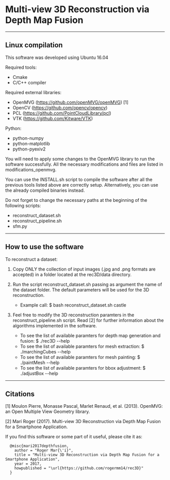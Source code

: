 # Multi-view 3D Reconstruction via Depth Map Fusion


---------------------------------------------
Linux compilation
---------------------------------------------

This software was developed using Ubuntu 16.04

Required tools:
- Cmake
- C/C++ compiler

Required external libraries:
- OpenMVG (https://github.com/openMVG/openMVG) [1]
- OpenCV (https://github.com/opencv/opencv)
- PCL (https://github.com/PointCloudLibrary/pcl)
- VTK (https://github.com/Kitware/VTK)

Python:
- python-numpy
- python-matplotlib
- python-pyexiv2

You will need to apply some changes to the OpenMVG library to run the software successfully.
All the necessary modifications and files are listed in modifications_openmvg.

You can use the INSTALL.sh script to compile the software after all the previous tools listed
above are correctly setup. Alternatively, you can use the already compiled binaries instead.

Do not forget to change the necessary paths at the beginning of the following scripts:
- reconstruct_dataset.sh
- reconstruct_pipeline.sh
- sfm.py 


---------------------------------------------
How to use the software
---------------------------------------------

To reconstruct a dataset: 

1. Copy ONLY the collection of input images (.jpg and .png formats are accepted) in a folder 
   located at the rec3D/data directory.

2. Run the script reconstruct_dataset.sh passing as argument the name of the dataset folder.
   The default parameters will be used for the 3D reconstruction.
   - Example call: $ bash reconstruct_dataset.sh castle
  
3. Feel free to modify the 3D reconstruction paramters in the reconstruct_pipeline.sh script.
   Read [2] for further information about the algorithms implemented in the software.
   - To see the list of available paramters for depth map generation and fusion: $ ./rec3D --help
   - To see the list of available paramters for mesh extraction: $ ./marchingCubes --help
   - To see the list of available paramters for mesh painting: $ ./paintMesh --help
   - To see the list of available paramters for bbox adjustment: $ ./adjustBox --help
   


---------------------------------------------
Citations
---------------------------------------------

[1] Moulon Pierre, Monasse Pascal, Marlet Renaud, et al. (2013). OpenMVG: an Open Multiple View Geometry library.

[2] Marí Roger (2017). Multi-view 3D Reconstruction via Depth Map Fusion for a Smartphone Application.

If you find this software or some part of it useful, please cite it as:

```
  @misc{mari2017depthfusion,
    author = "Roger Mar{\'i}",
    title = "Multi-view 3D Reconstruction via Depth Map Fusion for a Smartphone Application",
    year = 2017,
    howpublished = "\url{https://github.com/rogermm14/rec3D}" 
  }
```
